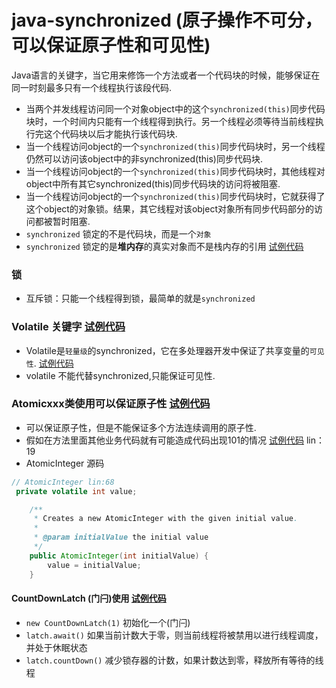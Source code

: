 # java-synchronized (原子操作不可分，可以保证原子性和可见性)
Java语言的关键字，当它用来修饰一个方法或者一个代码块的时候，能够保证在同一时刻最多只有一个线程执行该段代码.
* 当两个并发线程访问同一个对象object中的这个`synchronized(this)`同步代码块时，一个时间内只能有一个线程得到执行。另一个线程必须等待当前线程执行完这个代码块以后才能执行该代码块.
* 当一个线程访问object的一个`synchronized(this)`同步代码块时，另一个线程仍然可以访问该object中的非synchronized(this)同步代码块.
* 当一个线程访问object的一个`synchronized(this)`同步代码块时，其他线程对object中所有其它synchronized(this)同步代码块的访问将被阻塞.
* 当一个线程访问object的一个`synchronized(this)`同步代码块时，它就获得了这个object的对象锁。结果，其它线程对该object对象所有同步代码部分的访问都被暂时阻塞.
* `synchronized` 锁定的不是代码块，而是一个`对象`
* `synchronized` 锁定的是**堆内存**的真实对象而不是栈内存的引用  [试例代码](../synchronized/Test14.java)
### 锁
* 互斥锁：只能一个线程得到锁，最简单的就是`synchronized`

### Volatile 关键字  [试例代码](../synchronized/Test10.java)
* Volatile是`轻量级`的synchronized，它在多处理器开发中保证了共享变量的`可见性`. [试例代码](../synchronized/Test10.java)
* volatile 不能代替synchronized,只能保证可见性.

### Atomicxxx类使用可以保证原子性  [试例代码](../synchronized/Test11.java)
 * 可以保证原子性，但是不能保证多个方法连续调用的原子性. 
 * 假如在方法里面其他业务代码就有可能造成代码出现101的情况   [试例代码](../synchronized/Test11.java) lin：19
 * AtomicInteger 源码
  ```java
  // AtomicInteger lin:68
   private volatile int value;
  
      /**
       * Creates a new AtomicInteger with the given initial value.
       *
       * @param initialValue the initial value
       */
      public AtomicInteger(int initialValue) {
          value = initialValue;
      }
```
 #### CountDownLatch (门闩)使用  [试例代码](../synchronized/demo1/Container4.java)
  * `new CountDownLatch(1)` 初始化一个(门闩)
  * `latch.await()`  如果当前计数大于零，则当前线程将被禁用以进行线程调度，并处于休眠状态
  * `latch.countDown()` 减少锁存器的计数，如果计数达到零，释放所有等待的线程


